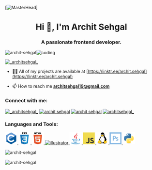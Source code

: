 [![MasterHead](https://1.bp.blogspot.com/-7A4WynwLsMw/XbBpCXG8fHI/AAAAAAAAMt4/uOa1bpLskYgrwGbllhSu2SDj_Mig8SXJQCLcBGAsYHQ/s1600/2000_600px.gif)]
<h1 align="center">Hi 👋, I'm Archit Sehgal</h1>
<h3 align="center">A passionate frontend developer.</h3>
<img align="right" alt="coding" width="400" src="https://miro.medium.com/max/1360/0*yVqaoB4N64ZrBXWo.gif"/>

<p align="left"> <img src="https://komarev.com/ghpvc/?username=archit-sehgal&label=Profile%20views&color=0e75b6&style=flat" alt="archit-sehgal" /> </p>

<p align="left"> <a href="https://twitter.com/_architsehgal_" target="blank"><img src="https://img.shields.io/twitter/follow/_architsehgal_?logo=twitter&style=for-the-badge" alt="_architsehgal_" /></a> </p>

- 👨‍💻 All of my projects are available at [https://linktr.ee/archit.sehgal](https://linktr.ee/archit.sehgal)

- 📫 How to reach me **architsehgal19@gmail.com**

<h3 align="left">Connect with me:</h3>
<p align="left">
<a href="https://twitter.com/_architsehgal_" target="blank"><img align="center" src="https://raw.githubusercontent.com/rahuldkjain/github-profile-readme-generator/master/src/images/icons/Social/twitter.svg" alt="_architsehgal_" height="30" width="40" /></a>
<a href="https://linkedin.com/in/archit sehgal" target="blank"><img align="center" src="https://raw.githubusercontent.com/rahuldkjain/github-profile-readme-generator/master/src/images/icons/Social/linked-in-alt.svg" alt="archit sehgal" height="30" width="40" /></a>
<a href="https://stackoverflow.com/users/archit sehgal" target="blank"><img align="center" src="https://raw.githubusercontent.com/rahuldkjain/github-profile-readme-generator/master/src/images/icons/Social/stack-overflow.svg" alt="archit sehgal" height="30" width="40" /></a>
<a href="https://instagram.com/architsehgal_" target="blank"><img align="center" src="https://raw.githubusercontent.com/rahuldkjain/github-profile-readme-generator/master/src/images/icons/Social/instagram.svg" alt="architsehgal_" height="30" width="40" /></a>
</p>

<h3 align="left">Languages and Tools:</h3>
<p align="left"> <a href="https://www.cprogramming.com/" target="_blank" rel="noreferrer"> <img src="https://raw.githubusercontent.com/devicons/devicon/master/icons/c/c-original.svg" alt="c" width="40" height="40"/> </a> <a href="https://www.w3schools.com/css/" target="_blank" rel="noreferrer"> <img src="https://raw.githubusercontent.com/devicons/devicon/master/icons/css3/css3-original-wordmark.svg" alt="css3" width="40" height="40"/> </a> <a href="https://www.w3.org/html/" target="_blank" rel="noreferrer"> <img src="https://raw.githubusercontent.com/devicons/devicon/master/icons/html5/html5-original-wordmark.svg" alt="html5" width="40" height="40"/> </a> <a href="https://www.adobe.com/in/products/illustrator.html" target="_blank" rel="noreferrer"> <img src="https://www.vectorlogo.zone/logos/adobe_illustrator/adobe_illustrator-icon.svg" alt="illustrator" width="40" height="40"/> </a> <a href="https://www.java.com" target="_blank" rel="noreferrer"> <img src="https://raw.githubusercontent.com/devicons/devicon/master/icons/java/java-original.svg" alt="java" width="40" height="40"/> </a> <a href="https://developer.mozilla.org/en-US/docs/Web/JavaScript" target="_blank" rel="noreferrer"> <img src="https://raw.githubusercontent.com/devicons/devicon/master/icons/javascript/javascript-original.svg" alt="javascript" width="40" height="40"/> </a> <a href="https://www.linux.org/" target="_blank" rel="noreferrer"> <img src="https://raw.githubusercontent.com/devicons/devicon/master/icons/linux/linux-original.svg" alt="linux" width="40" height="40"/> </a> <a href="https://www.photoshop.com/en" target="_blank" rel="noreferrer"> <img src="https://raw.githubusercontent.com/devicons/devicon/master/icons/photoshop/photoshop-line.svg" alt="photoshop" width="40" height="40"/> </a> <a href="https://www.python.org" target="_blank" rel="noreferrer"> <img src="https://raw.githubusercontent.com/devicons/devicon/master/icons/python/python-original.svg" alt="python" width="40" height="40"/> </a> </p>

<p><img align="center" src="https://github-readme-stats.vercel.app/api/top-langs?username=archit-sehgal&show_icons=true&locale=en&layout=compact" alt="archit-sehgal" /></p>

<p><img align="center" src="https://github-readme-streak-stats.herokuapp.com/?user=archit-sehgal&" alt="archit-sehgal" /></p>
